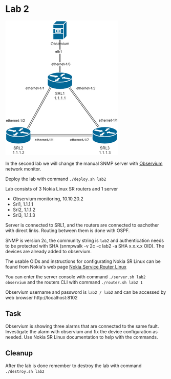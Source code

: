 # Lab 2

![Lab 2](lab2.drawio.png)

In the second lab we will change the manual SNMP server with [Observium](https://www.observium.org/) network monitor.

Deploy the lab with command `./deploy.sh lab2`

Lab consists of 3 Nokia Linux SR routers and 1 server
* Observium monitoring, 10.10.20.2
* Srl1, 1.1.1.1
* Srl2, 1.1.1.2
* Srl3, 1.1.1.3

Server is connected to SRL1, and the routers are connected to eachother with direct links. Routing between them is done with OSPF.

SNMP is version 2c, the community string is `lab2` and authentication needs to be protected with SHA (snmpwalk -v 2c -c lab2 -a SHA x.x.x.x OID). The devices are already added to observium.

The usable OIDs and instructions for configurating Nokia SR Linux can be found from Nokia's web page [Nokia Service Router Linux](https://documentation.nokia.com/cgi-bin/dbaccessfilename.cgi/3HE16819AAAATQZZA01_V1_SR%20Linux%20R21.3%20Configuration%20Basics.pdf)

You can enter the server console with command `./server.sh lab2 observium` and the routers CLI with command `./router.sh lab2 1`

Observium username and password is `lab2 / lab2` and can be accessed by web browser http://localhost:8102

## Task

Observium is showing three alarms that are connected to the same fault. Investigate the alarm with observium and fix the device configuration as needed. Use Nokia SR Linux documentation to help with the commands.

## Cleanup
After the lab is done remember to destroy the lab with command `./destroy.sh lab2`
